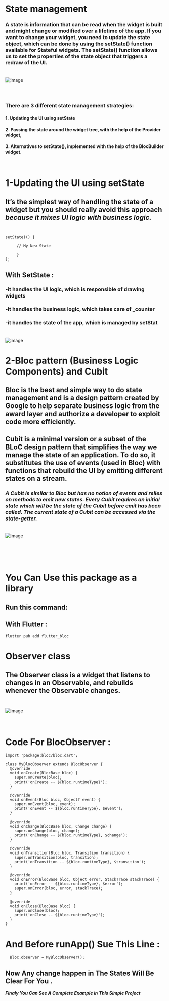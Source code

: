 # State management

### A state is information that can be read when the widget is built and might change or modified over a lifetime of the app. If you want to change your widget, you need to update the state object, which can be done by using the setState() function available for Stateful widgets. The setState() function allows us to set the properties of the state object that triggers a redraw of the UI.<br /><br />




![image](https://user-images.githubusercontent.com/86882938/220777749-494c23e5-4427-4bfe-8cbd-d4cef1ef0f43.png)

### <br /><br />There are 3 different state management strategies:
#### 1. Updating the UI using setState
#### 2. Passing the state around the widget tree, with the help of the Provider widget,
#### 3. Alternatives to setState(), implemented with the help of the BlocBuilder widget. <br /><br /><br />





# 1-Updating the UI using setState
## It’s the simplest way of handling the state of a widget but you should really avoid this approach <b><i>because it mixes UI logic with business logic.</i></b><br/><br/>

``` flutter 
setState(() {

     // My New State 
     
     }
);
```

## With SetState :
### -it handles the UI logic, which is responsible of drawing widgets
### -it handles the business logic, which takes care of _counter
### -it handles the state of the app, which is managed by setStat</br></br>


![image](https://user-images.githubusercontent.com/86882938/220786887-4baed22a-7474-4c88-bdcb-7b424248e5e6.png)


# 2-Bloc pattern (<b>Business Logic Components</b>) and Cubit
## <b>Bloc</b> is the best and simple way to do state management and is a design pattern created by Google to help separate business logic from the award layer and authorize a developer to exploit code more efficiently. </br>

## <b>Cubit</b> is a minimal version or a subset of the BLoC design pattern that simplifies the way we manage the state of an application. To do so, it substitutes the use of events (used in Bloc) with functions that rebuild the UI by emitting different states on a stream.

### <i>A Cubit is similar to Bloc but has no notion of events and relies on methods to emit new states. Every Cubit requires an initial state which will be the state of the Cubit before emit has been called. The current state of a Cubit can be accessed via the state-getter.</i></br></br>

![image](https://user-images.githubusercontent.com/86882938/220791355-48f0c1de-4c92-4d95-8bbe-8c2e469e9746.png)

# </br></br>You Can Use this package as a library 
## Run this command:


## With Flutter :
``` flutter 
flutter pub add flutter_bloc
```

# Observer class
##  The Observer class is a widget that listens to changes in an Observable, and rebuilds whenever the Observable changes.</br></br>

![image](https://user-images.githubusercontent.com/86882938/220792423-e65f4ed4-d184-463d-8fd2-019e6aa24214.png)

# </br><b>Code For BlocObserver :</b>
``` flutter
import 'package:bloc/bloc.dart';

class MyBlocObserver extends BlocObserver {
  @override
  void onCreate(BlocBase bloc) {
    super.onCreate(bloc);
    print('onCreate -- ${bloc.runtimeType}');
  }

  @override
  void onEvent(Bloc bloc, Object? event) {
    super.onEvent(bloc, event);
    print('onEvent -- ${bloc.runtimeType}, $event');
  }

  @override
  void onChange(BlocBase bloc, Change change) {
    super.onChange(bloc, change);
    print('onChange -- ${bloc.runtimeType}, $change');
  }

  @override
  void onTransition(Bloc bloc, Transition transition) {
    super.onTransition(bloc, transition);
    print('onTransition -- ${bloc.runtimeType}, $transition');
  }

  @override
  void onError(BlocBase bloc, Object error, StackTrace stackTrace) {
    print('onError -- ${bloc.runtimeType}, $error');
    super.onError(bloc, error, stackTrace);
  }

  @override
  void onClose(BlocBase bloc) {
    super.onClose(bloc);
    print('onClose -- ${bloc.runtimeType}');
  }
}
```

# And Before runApp() Sue This Line :

``` flutter 
  Bloc.observer = MyBlocObserver();

```

## Now Any change happen in The States Will Be Clear For You .


<i><b>Finaly You Can See A Complete Example in This Simple Project 
